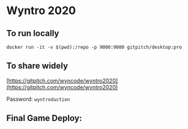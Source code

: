 # Wyntro 2020

## To run locally

`docker run -it -v $(pwd):/repo -p 9000:9000 gitpitch/desktop:pro`

## To share widely

[https://gitpitch.com/wyncode/wyntro2020](https://gitpitch.com/wyncode/wyntro2020)

Password: `wyntroduction`

## Final Game Deploy:



